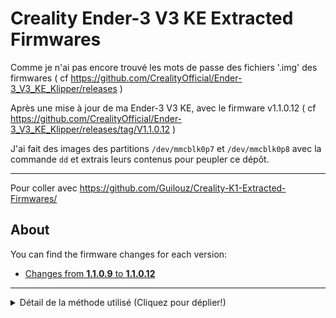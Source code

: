 # Creality Ender-3 V3 KE Extracted Firmwares

Comme je n'ai pas encore trouvé les mots de passe des fichiers '.img' des firmwares ( cf https://github.com/CrealityOfficial/Ender-3_V3_KE_Klipper/releases )

Après une mise à jour de ma Ender-3 V3 KE, avec le firmware v1.1.0.12 ( cf https://github.com/CrealityOfficial/Ender-3_V3_KE_Klipper/releases/tag/V1.1.0.12 )

J'ai fait des images des partitions `/dev/mmcblk0p7` et `/dev/mmcblk0p8` avec la commande `dd` et extrais leurs contenus pour peupler ce dépôt.

---
Pour coller avec https://github.com/Guilouz/Creality-K1-Extracted-Firmwares/

## About

You can find the firmware changes for each version:

- [Changes from **1.1.0.9** to **1.1.0.12**](https://github.com/PPAC37/Creality-E3V3KE-Extracted-Firmwares/commit/e9cd2123c24e84216bfb9003d0af40abf628c930)


---

<details>
 <summary>Détail de la méthode utilisé (Cliquez pour déplier!)</summary>

// Connecté en ssh a l'imprimante ( mode root activé via l'ecran de l'imprimante )

~~~
fdisk -l
~~~
<pre>
root@F005-4A88 /root [#] fdisk -l
Found valid GPT with protective MBR; using GPT

Disk /dev/mmcblk0: 15273600 sectors, 3361M
Logical sector size: 512
Disk identifier (GUID): 51254a50-067b-1d83-bde4-6c21babe3e1b
Partition table holds up to 11 entries
First usable sector is 34, last usable sector is 15271935

Number  Start (sector)    End (sector)  Size Name
     1            2048            4095 1024K ota
     2            4096            6143 1024K sn_mac
     3            6144           14335 4096K rtos
     4           14336           22527 4096K rtos2
     5           22528           38911 8192K kernel
     6           38912           55295 8192K kernel2
     7           55296         1079295  500M rootfs
     8         1079296         2103295  500M rootfs2
     9         2103296         2717695  300M rootfs_data
    10         2717696        15271935 6130M userdata
Disk /dev/mmcblk0boot1: 4 MB, 4194304 bytes, 8192 sectors
128 cylinders, 4 heads, 16 sectors/track
Units: sectors of 1 * 512 = 512 bytes

Disk /dev/mmcblk0boot1 doesn't contain a valid partition table
Disk /dev/mmcblk0boot0: 4 MB, 4194304 bytes, 8192 sectors
128 cylinders, 4 heads, 16 sectors/track
Units: sectors of 1 * 512 = 512 bytes

Disk /dev/mmcblk0boot0 doesn't contain a valid partition table
root@F005-4A88 /root 
</pre>


~~~
dd if=/dev/mmcblk0p7 of=/usr/data/dd_mmcblk0p7.img
~~~
<pre>
root@F005-4A88 /root [#] dd if=/dev/mmcblk0p7 of=/usr/data/dd_mmcblk0p7.img
1024000+0 records in
1024000+0 records out
root@F005-4A88 /root [#]
</pre>
~~~
dd if=/dev/mmcblk0p8 of=/usr/data/dd_mmcblk0p8.img
~~~
<pre>
root@F005-4A88 /root [#] dd if=/dev/mmcblk0p8 of=/usr/data/dd_mmcblk0p8.img
1024000+0 records in
1024000+0 records out
root@F005-4A88 /root [#]
</pre>
~~~
mv -v /usr/data/dd_mmcblk0p*.img /tmp/udisk/sda1/
~~~
<pre>
root@F005-4A88 /root [#] mv -v /usr/data/dd_mmcblk0p*.img /tmp/udisk/sda1/
'/usr/data/dd_mmcblk0p7.img' -> '/tmp/udisk/sda1/dd_mmcblk0p7.img'
'/usr/data/dd_mmcblk0p8.img' -> '/tmp/udisk/sda1/dd_mmcblk0p8.img'
root@F005-4A88 /root [#] 
</pre>

Note: Compter 30 à 40 minutes pour faire une image d'une partion de 500 MB ( cela copie aussi les blocs vides ...).  
Et comme je n'ai pas compressé les fichiers '.img' cela prend bien une heure par fichier de 500 MB lors de la copie vers la clé USB d'origine (pas spécialement rapide ...).

---

Ensuite sous un PC sous linux en vrac ...

<pre>
git clone git@github.com:PPAC37/Creality-E3V3KE-Extracted-Firmwares.git

cd Creality-E3V3KE-Extracted-Firmwares

mkdir Firmware

mkdir PartitionImageFiles

echo -e "\n#\PartitionImageFiles\n" >> .gitignore

git add .

// copie de fichier .img de la clé vers un dossier `PartitionImageFiles/2024-02-05/`

// Comme je vais monter les images des partition pour avoir les droits d'explorer integralement les points de montage, je passe en root.
sudo su



mount -o loop PartitionImageFiles/2024-02-05/dd_mmcblk0p7.img Firmware

cat Firmware/etc/ota_info 
ota_version=1.1.0.9
ota_board_name=F005
ota_compile_time=2023 10.09 16:43:20
ota_site=http://192.168.43.52/ota/board_test
     
git add .

git commit -m 1.1.0.9

// comme j'ai fait un sudo su, il me faut mettre dans /root/.ssh les clés de mon home/utisateur/.ssh/ pour mon acces a mon compte github
...

git push

Énumération des objets: 9743, fait.
Décompte des objets: 100% (9743/9743), fait.
Compression par delta en utilisant jusqu'à 4 fils d'exécution
Compression des objets: 100% (7557/7557), fait.
Écriture des objets: 100% (9742/9742), 103.50 Mio | 119.00 Kio/s, fait.
Total 9742 (delta 1644), réutilisés 9742 (delta 1644)
remote: Resolving deltas: 100% (1644/1644), done.
To github.com:PPAC37/Creality-E3V3KE-Extracted-Firmwares.git
   444159b..a9f9ff8  main -> main

// zut je n'avais pas mis de Tag pour plus facilement retrouver la version ...
git tag -a v1.1.0.9 a9f9ff8 -m "Ender-3 V3 KE v1.1.0.9"
     
git push origin v1.1.0.9
Énumération des objets: 1, fait.
Décompte des objets: 100% (1/1), fait.
Écriture des objets: 100% (1/1), 158 octets | 158.00 Kio/s, fait.
Total 1 (delta 0), réutilisés 0 (delta 0)
To github.com:PPAC37/Creality-E3V3KE-Extracted-Firmwares.git

umount Firmware/

mount -o loop PartitionImageFiles/2024-02-05/dd_mmcblk0p8.img Firmware/

cat Firmware/etc/ota_info 
ota_version=1.1.0.12
ota_board_name=F005
ota_compile_time=2023 12.29 18:05:11
ota_site=http://192.168.43.52/ota/board_test

git add .

git commit -m 1.1.0.12
[main e9cd212] 1.1.0.12
 943 files changed, 1728 insertions(+), 440 deletions(-)

git tag -a v1.1.0.12 e9cd212 -m "Ender-3 V3 KE v1.1.0.12"

git push

umount Firmware/

// ctrl+d pour me deloger du sudo su
// Il me faudra donc passer en utilisateur root ou utiliser sudo si je veux réutiliser se dépôt local ?
 
</pre>
</details>


